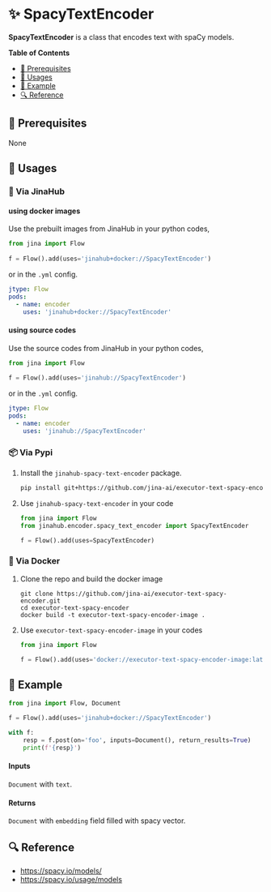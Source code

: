 # ✨ SpacyTextEncoder

**SpacyTextEncoder** is a class that encodes text with spaCy models.

<!-- START doctoc generated TOC please keep comment here to allow auto update -->
<!-- DON'T EDIT THIS SECTION, INSTEAD RE-RUN doctoc TO UPDATE -->
**Table of Contents**

- [🌱 Prerequisites](#-prerequisites)
- [🚀 Usages](#-usages)
- [🎉️ Example](#%EF%B8%8F-example)
- [🔍️ Reference](#%EF%B8%8F-reference)

<!-- END doctoc generated TOC please keep comment here to allow auto update -->

## 🌱 Prerequisites

None
## 🚀 Usages

### 🚚 Via JinaHub

#### using docker images
Use the prebuilt images from JinaHub in your python codes, 

```python
from jina import Flow
	
f = Flow().add(uses='jinahub+docker://SpacyTextEncoder')
```

or in the `.yml` config.
	
```yaml
jtype: Flow
pods:
  - name: encoder
    uses: 'jinahub+docker://SpacyTextEncoder'
```

#### using source codes
Use the source codes from JinaHub in your python codes,

```python
from jina import Flow
	
f = Flow().add(uses='jinahub://SpacyTextEncoder')
```

or in the `.yml` config.

```yaml
jtype: Flow
pods:
  - name: encoder
    uses: 'jinahub://SpacyTextEncoder'
```


### 📦️ Via Pypi

1. Install the `jinahub-spacy-text-encoder` package.

	```bash
	pip install git+https://github.com/jina-ai/executor-text-spacy-encoder.git
	```

1. Use `jinahub-spacy-text-encoder` in your code

	```python
	from jina import Flow
	from jinahub.encoder.spacy_text_encoder import SpacyTextEncoder
	
	f = Flow().add(uses=SpacyTextEncoder)
	```


### 🐳 Via Docker

1. Clone the repo and build the docker image

	```shell
	git clone https://github.com/jina-ai/executor-text-spacy-encoder.git
	cd executor-text-spacy-encoder
	docker build -t executor-text-spacy-encoder-image .
	```

1. Use `executor-text-spacy-encoder-image` in your codes

	```python
	from jina import Flow
	
	f = Flow().add(uses='docker://executor-text-spacy-encoder-image:latest')
	```
	

## 🎉️ Example 


```python
from jina import Flow, Document

f = Flow().add(uses='jinahub+docker://SpacyTextEncoder')

with f:
    resp = f.post(on='foo', inputs=Document(), return_results=True)
	print(f'{resp}')
```


#### Inputs 

`Document` with `text`.

#### Returns

`Document` with `embedding` field filled with spacy vector.

## 🔍️ Reference
- https://spacy.io/models/
- https://spacy.io/usage/models
